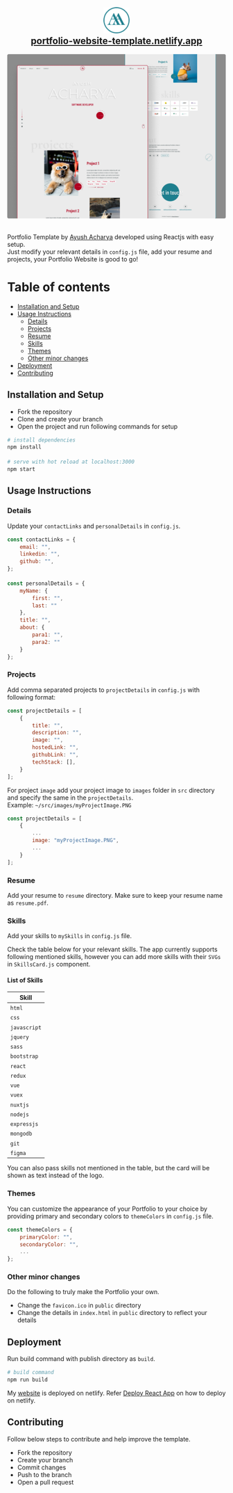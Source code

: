 <h2 align="center">
    <a href="https://github.com/jash139/">
        <img src="./public/favicon.ico" alt="Logo" width="60" height="60" />
    </a>
    <br/>
    <a href="https://portfolio-website-template.netlify.app/">portfolio-website-template.netlify.app</a>
</h2>

<div align="center">
    <img src="./src/images/templateIllustration.png" alt="Illustration" />
</div>

<br/>

Portfolio Template by [Ayush Acharya](https://github.com/jash139/) developed using Reactjs with easy setup.
<br />
Just modify your relevant details in `config.js` file, add your resume and projects,
your Portfolio Website is good to go!

# Table of contents

* [Installation and Setup](#installation-and-setup)
* [Usage Instructions](#usage-instructions)
    * [Details](#details)
    * [Projects](#projects)
    * [Resume](#resume)
    * [Skills](#skills)
    * [Themes](#themes)
    * [Other minor changes](#other-minor-changes)
* [Deployment](#deployment)
* [Contributing](#contributing)

## Installation and Setup

* Fork the repository
* Clone and create your branch
* Open the project and run following commands for setup

```bash
# install dependencies
npm install

# serve with hot reload at localhost:3000
npm start
```

## Usage Instructions

### Details

Update your `contactLinks` and `personalDetails` in `config.js`.

```jsx
const contactLinks = {
    email: "",
    linkedin: "",
    github: "",
};

const personalDetails = {
    myName: {
        first: "",
        last: ""
    },
    title: "",
    about: {
        para1: "",
        para2: ""
    }
};
```

### Projects

Add comma separated projects to `projectDetails` in `config.js` with following format:

```jsx
const projectDetails = [
    {
        title: "",
        description: "",
        image: "",
        hostedLink: "",
        githubLink: "",
        techStack: [],
    }
];
```

For project `image` add your project image to `images` folder in `src` directory and specify the same in the `projectDetails`.
<br />
Example:
`~/src/images/myProjectImage.PNG`

```jsx
const projectDetails = [
    {
        ...
        image: "myProjectImage.PNG",
        ...
    }
];
```

### Resume

Add your resume to `resume` directory. Make sure to keep your resume name as `resume.pdf`.


### Skills

Add your skills to `mySkills` in `config.js` file.

Check the table below for your relevant skills. The app currently supports following mentioned skills, however you can add more skills with their `SVGs` in `SkillsCard.js` component.

#### List of Skills

| Skill           |
| --------------- |
| `html`          |
| `css`           |
| `javascript`    |
| `jquery`        |
| `sass`          |
| `bootstrap`     |
| `react`         |
| `redux`         |
| `vue`           |
| `vuex`          |
| `nuxtjs`        |
| `nodejs`        |
| `expressjs`     |
| `mongodb`       |
| `git`           |
| `figma`         |

You can also pass skills not mentioned in the table, but the card will be shown as text instead of the logo.

### Themes

You can customize the appearance of your Portfolio to your choice by providing primary and secondary colors to `themeColors` in `config.js` file.

```jsx
const themeColors = {
    primaryColor: "",
    secondaryColor: "",
    ...
};
```

### Other minor changes

Do the following to truly make the Portfolio your own.

* Change the `favicon.ico` in `public` directory
* Change the details in `index.html` in `public` directory to reflect your details

## Deployment
Run build command with publish directory as `build`.

```bash
# build command
npm run build
```

My [website](https://ayushacharya.netlify.app/) is deployed on netlify. Refer [Deploy React App](https://www.netlify.com/blog/2016/07/22/deploy-react-apps-in-less-than-30-seconds/) on how to deploy on netlify.

## Contributing
Follow below steps to contribute and help improve the template.

* Fork the repository
* Create your branch 
* Commit changes
* Push to the branch
* Open a pull request